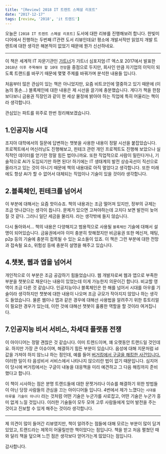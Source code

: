 ```yaml
---
title: "[Review] 2018 IT 트렌트 스페셜 리포트"
date: "2017-12-17"
tags: [review, '2018', 'it 트렌드']
---
```


오늘은 `[2018 IT 트렌트 스페셜 리포트]` 도서에 대한 리뷰를 진행해보려 합니다.
한빛미디어에서 진행하는 두번째 IT관련 도서 리뷰인데요! 평소에 개발서적만 읽었지
개발 트렌트에 대한 생각은 해본적이 없었기 때문에 뭔가 신선하네요.

---

이 책은 세계적 IT 자문기관인 [가트너](https://www.gartner.com)가
가트너 심포지엄·IT 엑스포 2017에서 발표한 `2018년 이후 주목해야 할 10대 전망`을 중점으로 두지만,
회사인 만큼 자기업의 이익이 되도록 트랜드를 바꾸기 때문에 몇몇 주제를 바꿔가며 분석한 내용들 입니다.

처음부터 많은 관심이 있는 책은 아니었지만, 요즘 비트코인에 열중하고 있기 때문에 (이놈의 똥손...)
블록체인에 대한 내용은 제 시선을 끌기에 충분했습니다. 게다가 책을 한참 보다보니 금용권 직장인과 같이
현 세상 물정에 밝아야 하는 직업에 특히 어울리는 책이라 생각합니다.

관심있는 파트를 위주로 한번 정리해보겠습니다.

## 1.인공지능 시대

조지아 대학에서의 질문에 답변하는 챗봇을 사용한 내용이 정말 시선을 붙잡았습니다. 프로젝트에서 머신러닝도
진행해보고, 핀테크 관련 개인 프로젝트도 진행해 보았으나 실직적인 데이터를 얻기란 정말 힘든 법이니까요.
또한 직업적으로 사람이 밀린다거나, 기술적으로 AI가 도입되기만 하면 된다! 하기에는
IT 생태계의 발전 상승곡선이 직선으로 올라가고 있는 것이 아니기 때문에 책의 내용대로
아직 멀었다고 생각합니다. 또한 미래에도 항상 AI가 할 수 없어서
대체되는 직업이나 기술이 있을 것이라 생각합니다.

## 2.블록체인, 핀테크를 넘어서

이 부분에 대해서는 요즘 핫이슈죠. 책의 내용과는 조금 떨어져 있지만, 정부의 규제는
조금 엇나갔다는 생각이 듭니다. 문제가 있으면 고쳐야하는데 고치다 보면 발전이 늦어질 것 같다.
그러니 일단 세금을 물리자. 라는 생각밖에 들지 않습니다.

다시 돌아와서... 책의 내용은 다양해지고 범용적으로 사용될 `블록체인` 기술에 대해서 설명이 되어있습니다.
금융권에서야 이미 충분히 핫해졌지만 비금융권 또한 메신저, 채팅, p2p 등의 기술에 충분히 접목될 수 있는
요소들이 있죠. 이 책은 그런 부분에 대한 전망과 접속될 요소, 위험성 등에 충분히 설명을 해주고 있습니다.

## 4.챗봇, 웹과 앱을 넘어서

개인적으로 이 부분은 조금 공감하기 힘들었습니다. 웹 개발자로써 웹과 앱으로 부족한 부분을 챗봇으로
채운다는 내용이 있었는데 이게 가능한지 의문이긴 합니다. 비교할 영역이 조금 다른 것 같습니다.
인공지능이나 블록체인은 한 해를 넘어서 시대를 아우를 기술이라 생각하지만 챗봇에 대한 내용이 나오며
조금 규모가 작아지지 않았나 하는 생각도 들었습니다. 물론 웹이나 앱과 같은 경우에 대해선
사용법을 알려주기 위한 튜토리얼이 필요한 경우가 있는데, 이런 것에 대해선 챗봇이
훌륭한 역할을 할 것이라 여겨집니다.

## 7.인공지능 비서 서비스, 차세대 플랫폼 전쟁

이 아이디어는 정말 괜찮은 것 같습니다. 이미 트렌드이며, 꽤 오랫동안 트랜드일 것인데요. 하지만 가장 큰
이슈이며, 해결하기 힘든 부분이 있습니다. 음성에 대해 지문처럼 id값을 가져야 하지 않느냐 하는 점인데,
예를 들어 [버거킹에서 구글을 해킹한 사건입니다.](https://1boon.kakao.com/5minute_lab/59ac1cf46a8e5100011218ae)
이러한 일이 타 음성비서 서비스에서 나타나지 않으리란 법이 없기 때문입니다. 심지어 이 당시에
버거킹에서는 구글이 내놓을 대응책을 미리 예견하고 그 다음 해킹까지 준비했다고 합니다.

이 책이 시사하는 점은 분명 트랜드들에 대한 문젯거리나 이슈를 해결하기 위한 방법들이 아닌 당장 사람들의
관심을 끄는 아이디어들 입니다. 4번에서 제가 느꼈다는 `시대를 아루를 기술이 아니다` 라는 것처럼
어떤 기술은 누군가를 사로잡고, 어떤 기술은 누군가 흥미 없게 느낄 것입니다. 이러한 기술들이 모두 모여
고루 사람들에게 있어 발전을 주는 것이고 진보할 수 있게 해주는 것이라 생각합니다.

---

제 의견이 많이 들어간 리뷰였지만, 책이 알려주는 점들에 대해 모르는 부분이 많이 담겨있었고,
트랜드라는 제목이 어울릴만한 책이었다는 점입니다. 책을 받고 처음 펼쳤던 때와 달리 책을 덮으며 느낀 점은
생각보다 얻어가는게 많았다는 점입니다.

감사합니다.
